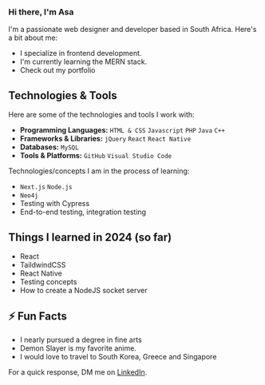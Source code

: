 ### Hi there, I'm Asa

I'm a passionate web designer and developer based in South Africa. Here's a bit about me:

- I specialize in frontend development.
- I'm currently learning the MERN stack.
- Check out my portfolio

## Technologies & Tools

Here are some of the technologies and tools I work with:

- **Programming Languages:** `HTML & CSS` `Javascript` `PHP` `Java` `C++`
- **Frameworks & Libraries:** `jQuery` `React` `React Native`
- **Databases:** `MySQL` 
- **Tools & Platforms:** `GitHub` `Visual Studio Code`

Technologies/concepts I am in the process of learning:
- `Next.js` `Node.js`
- `Neo4j`
- Testing with Cypress
- End-to-end testing, integration testing

## Things I learned in 2024 (so far)
- React
- TaildwindCSS
- React Native
- Testing concepts
- How to create a NodeJS socket server

## ⚡ Fun Facts

- I nearly pursued a degree in fine arts
- Demon Slayer is my favorite anime.
- I would love to travel to South Korea, Greece and Singapore


For a quick response, DM me on [LinkedIn](https://www.linkedin.com/in/asa-siphuma-07397b262/).

<!--
**Supaweird0/Supaweird0** is a ✨ _special_ ✨ repository because its `README.md` (this file) appears on your GitHub profile.

Here are some ideas to get you started:

- 🔭 I’m currently working on ...
- 🌱 I’m currently learning ...
- 👯 I’m looking to collaborate on ...
- 🤔 I’m looking for help with ...
- 💬 Ask me about ...
- 📫 How to reach me: ...
- 😄 Pronouns: ...
- ⚡ Fun fact: ...
-->
